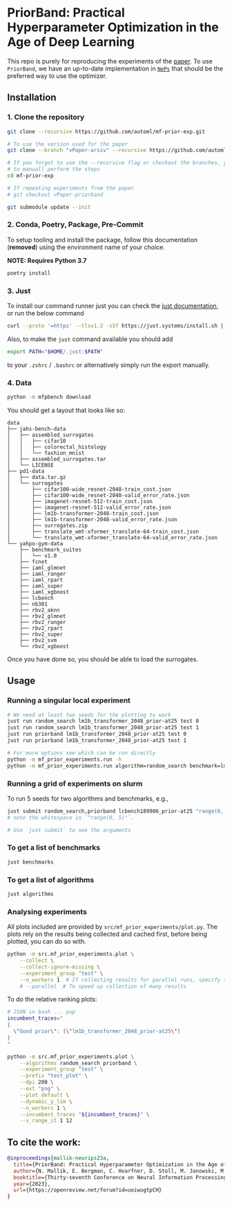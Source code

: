 # PriorBand: Practical Hyperparameter Optimization in the Age of Deep Learning

This repo is purely for reproducing the experiments of the [paper](https://arxiv.org/abs/2306.12370). To use `PriorBand`, we have
an up-to-date implementation in [`NePs`](https://github.com/automl/neps) that should be the preferred
way to use the optimizer.

## Installation

### 1. Clone the repository

```bash
git clone --recursive https://github.com/automl/mf-prior-exp.git

# To use the version used for the paper
git clone --branch "vPaper-arxiv" --recursive https://github.com/automl/mf-prior-exp.git

# If you forgot to use the --recursive flag or checkout the branches, you can do the following
# to manuall perform the steps
cd mf-prior-exp

# If repeating experiments from the paper
# git checkout vPaper-priorband

git submodule update --init
```

### 2. Conda, Poetry, Package, Pre-Commit

To setup tooling and install the package, follow this documentation (**removed**) using the environment name of your choice.

**NOTE: Requires Python 3.7**

```bash
poetry install
```

### 3. Just

To install our command runner just you can check the [just documentation](https://github.com/casey/just#installation), or run the below command

```bash
curl --proto '=https' --tlsv1.2 -sSf https://just.systems/install.sh | bash -s -- --to $HOME/.just
```

Also, to make the `just` command available you should add

```bash
export PATH="$HOME/.just:$PATH"
```

to your `.zshrc` / `.bashrc` or alternatively simply run the export manually.

### 4. Data

```bash
python -m mfpbench download
```

You should get a layout that looks like so:

```
data
├── jahs-bench-data
│   ├── assembled_surrogates
│   │   ├── cifar10
│   │   ├── colorectal_histology
│   │   └── fashion_mnist
│   ├── assembled_surrogates.tar
│   └── LICENSE
├── pd1-data
│   ├── data.tar.gz
│   └── surrogates
│       ├── cifar100-wide_resnet-2048-train_cost.json
│       ├── cifar100-wide_resnet-2048-valid_error_rate.json
│       ├── imagenet-resnet-512-train_cost.json
│       ├── imagenet-resnet-512-valid_error_rate.json
│       ├── lm1b-transformer-2048-train_cost.json
│       ├── lm1b-transformer-2048-valid_error_rate.json
│       ├── surrogates.zip
│       ├── translate_wmt-xformer_translate-64-train_cost.json
│       └── translate_wmt-xformer_translate-64-valid_error_rate.json
└── yahpo-gym-data
    ├── benchmark_suites
    │   └── v1.0
    ├── fcnet
    ├── iaml_glmnet
    ├── iaml_ranger
    ├── iaml_rpart
    ├── iaml_super
    ├── iaml_xgboost
    ├── lcbench
    ├── nb301
    ├── rbv2_aknn
    ├── rbv2_glmnet
    ├── rbv2_ranger
    ├── rbv2_rpart
    ├── rbv2_super
    ├── rbv2_svm
    └── rbv2_xgboost
```

Once you have done so, you should be able to load the surrogates.

## Usage

### Running a singular local experiment

```bash
# We need at least two seeds for the plotting to work
just run random_search lm1b_transformer_2048_prior-at25 test 0
just run random_search lm1b_transformer_2048_prior-at25 test 1
just run priorband lm1b_transformer_2048_prior-at25 test 0
just run priorband lm1b_transformer_2048_prior-at25 test 1

# For more options see which can be run directly
python -m mf_prior_experiments.run -h
python -m mf_prior_experiments.run algorithm=random_search benchmark=lm1b_transformer_2048_prior-at25 experiment_group=test
```

### Running a grid of experiments on slurm

To run 5 seeds for two algorithms and benchmarks, e.g.,

```bash
just submit random_search,priorband lcbench189906_prior-at25 "range(0, 5)" test
# note the whitespace in `"range(0, 5)"`.

# Use `just submit` to see the arguments
```

### To get a list of benchmarks
```bash
just benchmarks
```

### To get a list of algorithms
```bash
just algorithms
```

### Analysing experiments

All plots included are provided by `src/mf_prior_experiments/plot.py`. The plots
rely on the results being collected and cached first, before being plotted, you can
do so with.

```bash
python -m src.mf_prior_experiments.plot \
    --collect \
    --collect-ignore-missing \
    --experiment_group "test" \
    --n_workers 1  # If collecting results for parallel runs, specify the number of workers
    # --parallel  # To speed up collection of many results
```

To do the relative ranking plots:
```bash
# JSON in bash ... yup
incumbent_traces="
{
  \"Good prior\": [\"lm1b_transformer_2048_prior-at25\"]
}
"

python -m src.mf_prior_experiments.plot \
	--algorithms random_search priorband \
	--experiment_group "test" \
	--prefix "test_plot" \
	--dpi 200 \
	--ext "png" \
	--plot_default \
    --dynamic_y_lim \
	--n_workers 1 \
	--incumbent_traces "${incumbent_traces}" \
	--x_range_it 1 12
```
## To cite the work:
```bibtex
@inproceedings{mallik-neurips23a,
  title={PriorBand: Practical Hyperparameter Optimization in the Age of Deep Learning},
  author={N. Mallik, E. Bergman, C. Hvarfner, D. Stoll, M. Janowski, M. Lindauer, L. Nardi, F. Hutter},
  booktitle={Thirty-seventh Conference on Neural Information Processing Systems},
  year={2023},
  url={https://openreview.net/forum?id=uoiwugtpCH}
}
```

